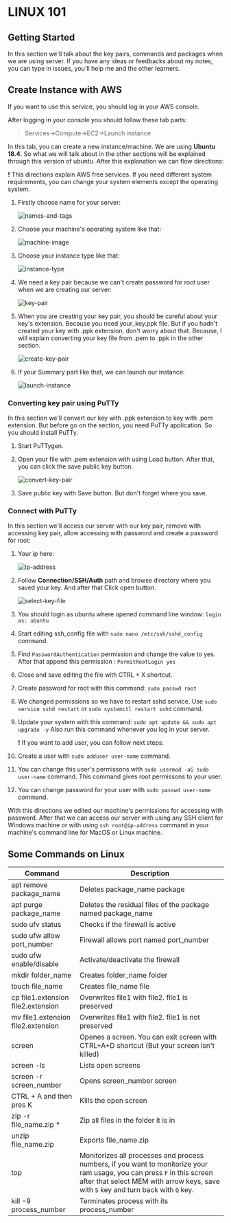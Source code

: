 # LINUX 101

## Getting Started

   In this section we'll talk about the key pairs, commands and packages when we are using server. If you have any ideas or feedbacks about my notes, you can type in issues, you'll help me and the other learners.

## Create Instance with AWS

If you want to use this service, you should log in your AWS console.

After logging in your console you should follow these tab parts:
> Services->Compute->EC2->Launch instance

In this tab, you can create a new instance/machine. We are using **Ubuntu 18.4**. So what we will talk about in the other sections will be explained through this version of ubuntu. After this explanation we can flow directions:

**!** This directions explain AWS free services. If you need different system requirements, you can change your system elements except the operating system.

1. Firstly choose name for your server:

   ![names-and-tags](/images/names_and_tags.png)

2. Choose your machine's operating system like that:

   ![machine-image](/images/machine_image.png)

3. Choose your instance type like that:

   ![instance-type](/images/instance_type.png)

4. We need a key pair because we can't create password for root user when we are creating our server:

   ![key-pair](/images/key_pair.png)

5. When you are creating your key pair, you should be careful about your key's extension. Because you need your_key.ppk file. But if you hadn't created your key with .ppk extension, don't worry about that. Because, I will explain converting your key file from .pem to .ppk in the other section.

   ![create-key-pair](/images/create_key_pair.png)

6. If your Summary part like that, we can launch our instance:

   ![launch-instance](/images/launch_instance.png)

### Converting key pair using PuTTy

In this section we'll convert our key with .ppk extension to key with .pem extension. But before go on the section, you need PuTTy application. So you should install PuTTy.

1. Start PuTTygen.

2. Open your file with .pem extension with using Load button. After that, you can click the save public key button.

   ![convert-key-pair](/images/convert_key.png)

3. Save public key with Save button. But don't forget where you save.

### Connect with PuTTy

In this section we'll access our server with our key pair, remove with accessing key pair, allow accessing with password and create a password for root:

1. Your ip here:

   ![ip-address](/images/ip_address.png)

2. Follow **Connection/SSH/Auth** path and browse directory where you saved your key. And after that Click open button.

   ![select-key-file](/images/select_key_file.png)

3. You should login as ubuntu where opened command line window:
`login as: ubuntu`

4. Start editing ssh_config file with `sudo nano /etc/ssh/sshd_config` command.

5. Find `PasswordAuthentication` permission and change the value to yes. After that append this  permission : `PermitRootLogin yes`

6. Close and save editing the file with CTRL + X shortcut.

7. Create password for root with this command: `sudo passwd root`

8. We changed permissions so we have to restart sshd service. Use `sudo service sshd restart` or `sudo systemctl restart sshd` command.

9. Update your system with this command: `sudo apt update && sudo apt upgrade -y`
Also run this command whenever you log in your server.

    **!** If you want to add user, you can follow next steps.

10. Create a user with `sudo adduser user-name` command.

11. You can change this user's permissons with `sudo usermod -aG sudo user-name` command. This command gives root permissons to your user.

12. You can change password for your user with `sudo passwd user-name` command.

With this directions we edited our machine's permissions for accessing with password. After that we can access our server with using any SSH client for Windows machine or with using `ssh root@ip-address` command in your machine's command line for MacOS or Linux machine.

## Some Commands on Linux

|**Command**   | **Description**  |  
|---|---|
|apt remove package_name      | Deletes package_name package  |  
|apt purge package_name    | Deletes the residual files of the package named package_name  |  
| sudo ufv status  |  Checks if the firewall is active |  
| sudo ufw allow port_number | Firewall allows port named port_number |
| sudo ufw enable/disable | Activate/deactivate the firewall |
| mkdir folder_name | Creates folder_name folder |
| touch file_name | Creates file_name file |
| cp file1.extension file2.extension | Overwrites file1 with file2. file1 is preserved |
| mv file1.extension file2.extension | Overwrites file1 with file2. file1 is not preserved |
| screen | Openes a screen. You can exit screen with CTRL+A+D shortcut (But your screen isn't killed) |
| screen -ls | Lists open screens |
| screen -r screen_number | Opens screen_number screen |
| CTRL + A and then pres K | Kills the open screen |
| zip -r file_name.zip * | Zip all files in the folder it is in |
| unzip file_name.zip | Exports file_name.zip |
| top | Monitorizes all processes and process numbers, if you want to monitorize your ram usage, you can press `F` in this screen after that select MEM with arrow keys, save with `S` key and turn back with `Q` key. |
| kill -9  process_number| Terminates process with its process_number |
